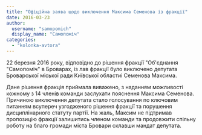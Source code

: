 ```yaml
---
title: "Офіційна заява щодо виключення Максима Семенова із фракції"
date: 2016-03-23
author: 
  username: "samopomich"
  display_name: "Самопоміч"
categories: 
  - "kolonka-avtora"
---
```


22 березня 2016 року, відповідно до рішення фракції "Об'єднання "Самопоміч" в Броварах, із лав фракції було виключено депутата Броварської міської ради Київської областиі Семенова Максима.

Дане рішення фракція приймала виважено, з наданням можливості кожному з 14 членів команди заслухати пояснення Максима Семенова. Причиною виключення депутата стало голосування по ключовим питанням всупереч узгодженого рішення фракції та порушення дисциплінарного статуту партії. На жаль, Максим не підтримав пропозицію фракції залишитись членом команди та продовжити спільну роботу на благо громади міста Бровари склавши мандат депутата.
